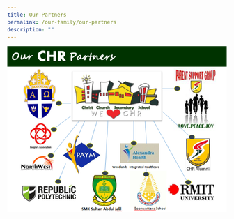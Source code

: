 ```yaml
---
title: Our Partners
permalink: /our-family/our-partners
description: ""
---
```

![](/images/Our%20CHR%20Partners.png)